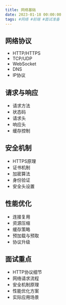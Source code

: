 ```yaml
---
title: 网络基础
date: 2023-01-18 00:00:00
tags: #网络 #前端 #面试准备
---
```



## 网络协议
- HTTP/HTTPS
- TCP/UDP
- WebSocket
- DNS
- IP协议

## 请求与响应
- 请求方法
- 状态码
- 请求头
- 响应头
- 缓存控制

## 安全机制
- HTTPS原理
- 证书机制
- 加密算法
- 身份验证
- 安全头设置

## 性能优化
- 连接复用
- 资源压缩
- 缓存策略
- 预加载与预取
- 协议升级

## 面试重点
- HTTP协议细节
- 网络请求流程
- 安全机制原理
- 性能优化方案
- 实际应用场景
